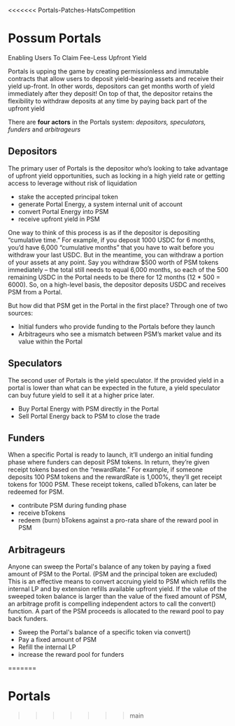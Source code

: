 <<<<<<< Portals-Patches-HatsCompetition
# Possum Portals
Enabling Users To Claim Fee-Less Upfront Yield

Portals is upping the game by creating permissionless and immutable contracts that allow users to deposit yield-bearing assets and receive their yield up-front. In other words, depositors can get months worth of yield immediately after they deposit! 
On top of that, the depositor retains the flexibility to withdraw deposits at any time by paying back part of the upfront yield

There are **four actors** in the Portals system: *depositors, speculators, funders* and *arbitrageurs*

## Depositors
The primary user of Portals is the depositor who’s looking to take advantage of upfront yield opportunities, such as locking in a high yield rate or getting access to leverage without risk of liquidation 
* stake the accepted principal token
* generate Portal Energy, a system internal unit of account
* convert Portal Energy into PSM
* receive upfront yield in PSM

One way to think of this process is as if the depositor is depositing “cumulative time.”
For example, if you deposit 1000 USDC for 6 months, you’d have 6,000 “cumulative months” that you have to wait before you withdraw your last USDC. But in the meantime, you can withdraw a portion of your assets at any point. Say you withdraw $500 worth of PSM tokens immediately – the total still needs to equal 6,000 months, so each of the 500 remaining USDC in the Portal needs to be there for 12 months (12 * 500 = 6000).
So, on a high-level basis, the depositor deposits USDC and receives PSM from a Portal. 

But how did that PSM get in the Portal in the first place? Through one of two sources: 
* Initial funders who provide funding to the Portals before they launch
* Arbitrageurs who see a mismatch between PSM’s market value and its value within the Portal 

## Speculators
The second user of Portals is the yield speculator. If the provided yield in a portal is lower than what can be expected in the future, a yield speculator can buy future yield to sell it at a higher price later.
* Buy Portal Energy with PSM directly in the Portal
* Sell Portal Energy back to PSM to close the trade

## Funders
When a specific Portal is ready to launch, it’ll undergo an initial funding phase where funders can deposit PSM tokens. 
In return, they’re given receipt tokens based on the “rewardRate.” For example, if someone deposits 100 PSM tokens and the rewardRate is 1,000%, they’ll get receipt tokens for 1000 PSM.
These receipt tokens, called bTokens, can later be redeemed for PSM. 
* contribute PSM during funding phase
* receive bTokens
* redeem (burn) bTokens against a pro-rata share of the reward pool in PSM

## Arbitrageurs
Anyone can sweep the Portal's balance of any token by paying a fixed amount of PSM to the Portal. (PSM and the principal token are excluded)
This is an effective means to convert accruing yield to PSM which refills the internal LP and by extension refills available upfront yield.
If the value of the sweeped token balance is larger than the value of the fixed amount of PSM, an arbitrage profit is compelling independent actors to call the convert() function. A part of the PSM proceeds is allocated to the reward pool to pay back funders.
* Sweep the Portal's balance of a specific token via convert()
* Pay a fixed amount of PSM
* Refill the internal LP
* increase the reward pool for funders

=======
# Portals
>>>>>>> main
